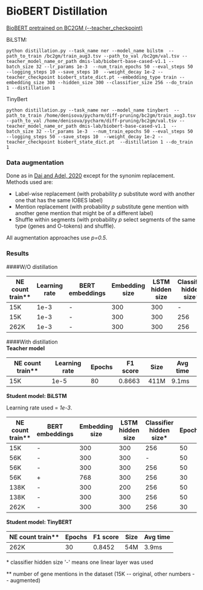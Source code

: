 # BioBERT Distillation

[BioBERT pretrained on BC2GM (--teacher_checkpoint)](https://drive.google.com/file/d/1MvXOGpR7JN3iAh2NO1UAu1iHGGkY6358/view?usp=sharing)

BiLSTM:

```
python distillation.py --task_name ner --model_name bilstm  --path_to_train /bc2gm/train_aug3.tsv --path_to_val /bc2gm/val.tsv --teacher_model_name_or_path dmis-lab/biobert-base-cased-v1.1 --batch_size 32 --lr_params 1e-3  --num_train_epochs 50 --eval_steps 50 --logging_steps 10 --save_steps 10  --weight_decay 1e-2 --teacher_checkpoint biobert_state_dict.pt --embedding_type train --embedding_size 300 --hidden_size 300 --classifier_size 256 --do_train 1 --distillation 1
```

TinyBert

```
python distillation.py --task_name ner --model_name tinybert  --path_to_train /home/denisova/pycharm/diff-pruning/bc2gm/train_aug3.tsv --path_to_val /home/denisova/pycharm/diff-pruning/bc2gm/val.tsv --teacher_model_name_or_path dmis-lab/biobert-base-cased-v1.1  --batch_size 32 --lr_params 1e-3  --num_train_epochs 50 --eval_steps 50 --logging_steps 50 --save_steps 10  --weight_decay 1e-2 --teacher_checkpoint biobert_state_dict.pt  --distillation 1 --do_train 1
```

### Data augmentation

Done as in [Dai and Adel, 2020](https://arxiv.org/pdf/2010.11683.pdf) except for the synonim replacement. Methods used are:
* Label-wise replacement (with probability *p* substitute word with another one that has the same IOBES label)
* Mention replacement (with probability *p* substitute gene mention with another gene mention that might be of a different label)
* Shuffle within segments (with probability *p* select segments of the same type (genes and O-tokens) and shuffle).

All augmentation approaches use *p=0.5*.

### Results
####W/O distillation

NE count train** | Learning rate  | BERT embeddings | Embedding size | LSTM hidden size | Classifier hidden size* | Epochs | F1 score | Size
----- | ------------ | ------------- | ------------ | ------------- | ------------ | ------------ | -------- | ------
15K | 1e-3 | - | 300 | 300 | - | 50 | 0.7745 | 47M
15K | 1e-3 | - | 300 | 300 | 256 | 50 | 0.7742 | 47.6M
262K | 1e-3 | - | 300 | 300 | 256 | 35 | 0.7786 | 47.6M



####With distillation  
**Teacher model**

NE count train** | Learning rate  | Epochs | F1 score | Size | Avg time
----- | ------------ | ------------- | ------------ | ------------- | ---
15K | 1e-5 | 80 | 0.8663 | 411M | 9.1ms


**Student model: BiLSTM**

Learning rate used = *1e-3*.

NE count train**   | BERT embeddings | Embedding size | LSTM hidden size | Classifier hidden size* | Epochs | F1 score | Size | Avg time
----- | ------------- | ------------ | ------------- | ------------ | ------------ | -------- | ------ | ---
15K |  - | 300 | 300 | 256 | 50 | 0.7668 | 47.6M | 1.64ms
56K |  - | 300 | 300 | - | 50 | 0.8004 | 46.9M | 1.57ms
56K |  - | 300 | 300 | 256 | 50 | 0.8010 | 47.6M | 1.64ms
56K |  + | 768 | 300 | 256 | 30 | 0.8130 | 105M | 1.79ms
138K |  - | 300 | 200 | 256 | 50 | 0.8165 | 40.3M | 1.6ms
138K |  - | 300 | 300| 256 | 50 | 0.8210 | 47.6M | 1.64ms
262K |  - | 300 | 300 | 256 | 30 | 0.8284 | 47.6M | 1.64ms

**Student model: TinyBERT**

NE count train**  | Epochs | F1 score | Size | Avg time
--- | --- | --- | --- | ---
262K | 30 | 0.8452 | 54M | 3.9ms



&ast; classifier hidden size '-' means one linear layer was used

&ast;&ast; number of gene mentions in the dataset (15K -- original, other numbers -- augmented)
